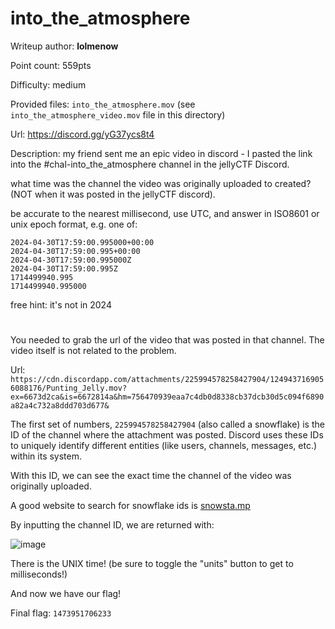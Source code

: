 # into_the_atmosphere
Writeup author: **lolmenow**

Point count: 559pts

Difficulty: medium

Provided files: `into_the_atmosphere.mov` (see `into_the_atmosphere_video.mov` file in this directory)

Url: https://discord.gg/yG37ycs8t4

Description: my friend sent me an epic video in discord - I pasted the link into the #chal-into_the_atmosphere channel in the jellyCTF Discord.

what time was the channel the video was originally uploaded to created? (NOT when it was posted in the jellyCTF discord).

be accurate to the nearest millisecond, use UTC, and answer in ISO8601 or unix epoch format, e.g. one of:

    2024-04-30T17:59:00.995000+00:00
    2024-04-30T17:59:00.995+00:00
    2024-04-30T17:59:00.995000Z
    2024-04-30T17:59:00.995Z
    1714499940.995
    1714499940.995000

free hint: it's not in 2024
# 

You needed to grab the url of the video that was posted in that channel. The video itself is not related to the problem.

Url: `https://cdn.discordapp.com/attachments/225994578258427904/1249437169056088176/Punting_Jelly.mov?ex=6673d2ca&is=6672814a&hm=756470939eaa7c4db0d8338cb37dcb30d5c094f6890a82a4c732a8ddd703d677&`

The first set of numbers, `225994578258427904` (also called a snowflake) is the ID of the channel where the attachment was posted. Discord uses these IDs to uniquely identify different entities (like users, channels, messages, etc.) within its system.

With this ID, we can see the exact time the channel of the video was originally uploaded. 

A good website to search for snowflake ids is [snowsta.mp](https://snowsta.mp)

By inputting the channel ID, we are returned with:

![image](https://github.com/sa1181405/pbchocolate-private-writeups/assets/170969470/214aa2c0-2b18-45e1-aa7d-469eaebaa3fe)

There is the UNIX time! (be sure to toggle the "units" button to get to milliseconds!)

And now we have our flag!

Final flag: `1473951706233`
